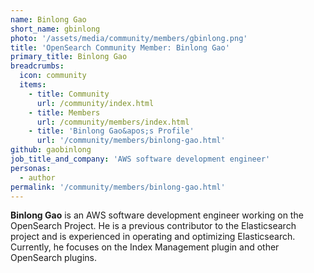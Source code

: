 ```yaml
---
name: Binlong Gao
short_name: gbinlong
photo: '/assets/media/community/members/gbinlong.png'
title: 'OpenSearch Community Member: Binlong Gao'
primary_title: Binlong Gao
breadcrumbs:
  icon: community
  items:
    - title: Community
      url: /community/index.html
    - title: Members
      url: /community/members/index.html
    - title: 'Binlong Gao&apos;s Profile'
      url: '/community/members/binlong-gao.html'
github: gaobinlong
job_title_and_company: 'AWS software development engineer'
personas:
  - author
permalink: '/community/members/binlong-gao.html'
---
```


**Binlong Gao** is an AWS software development engineer working on the OpenSearch Project. He is a previous contributor to the Elasticsearch project and is experienced in operating and optimizing Elasticsearch. Currently, he focuses on the Index Management plugin and other OpenSearch plugins.
